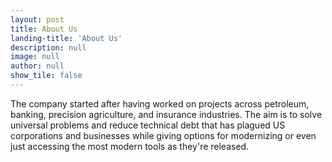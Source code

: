 ```yaml
---
layout: post
title: About Us
landing-title: 'About Us'
description: null
image: null
author: null
show_tile: false
---
```


The company started after having worked on projects across petroleum, banking, precision agriculture, and insurance industries.  The aim is to solve universal problems and reduce technical debt that has plagued US corporations and businesses while giving options for modernizing or even just accessing the most modern tools as they're released.